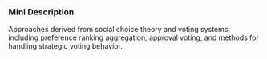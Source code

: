 ### Mini Description

Approaches derived from social choice theory and voting systems, including preference ranking aggregation, approval voting, and methods for handling strategic voting behavior.
